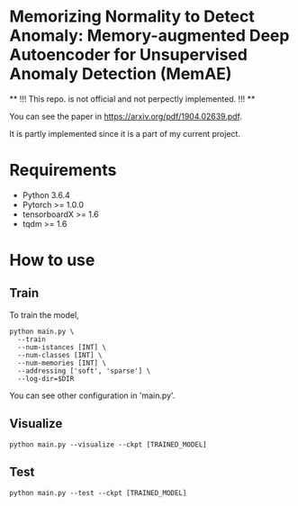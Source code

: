 # Memorizing Normality to Detect Anomaly: Memory-augmented Deep Autoencoder for Unsupervised Anomaly Detection (MemAE)

** !!! This repo. is not official and not perpectly implemented. !!! **

You can see the paper in https://arxiv.org/pdf/1904.02639.pdf.

It is partly implemented since it is a part of my current project.

# Requirements
* Python 3.6.4
* Pytorch >= 1.0.0
* tensorboardX >= 1.6
* tqdm >= 1.6

# How to use

## Train

To train the model,
```shell
python main.py \
  --train
  --num-istances [INT] \
  --num-classes [INT] \
  --num-memories [INT] \
  --addressing ['soft', 'sparse'] \
  --log-dir=$DIR
```

You can see other configuration in 'main.py'.

## Visualize
```shell
python main.py --visualize --ckpt [TRAINED_MODEL]
```

## Test
```shell
python main.py --test --ckpt [TRAINED_MODEL]
